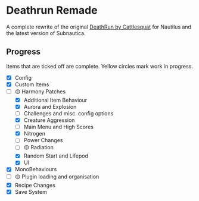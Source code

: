 # Deathrun Remade

A complete rewrite of the original [DeathRun by Cattlesquat](https://github.com/Cattlesquat/subnautica) for Nautilus
and the latest version of Subnautica.

## Progress

Items that are ticked off are complete. Yellow circles mark work in progress.

- [x] Config
- [x] Custom Items
- [ ] 🟡 Harmony Patches
  - [x] Additional Item Behaviour
  - [x] Aurora and Explosion
  - [ ] Challenges and misc. config options
  - [x] Creature Aggression
  - [ ] Main Menu and High Scores
  - [x] Nitrogen
  - [ ] Power Changes
  - [ ] 🟡 Radiation
  - [x] Random Start and Lifepod
  - [x] UI
- [x] MonoBehaviours
- [ ] 🟡 Plugin loading and organisation
- [x] Recipe Changes
- [x] Save System
